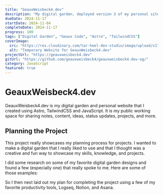 ```yaml
---
title: "GeauxWeisbeck4.dev"
description: "My digital garden, deployed version 3 of my personal site."
dueDate: 2024-11-17
startDate: 2024-11-04
completeDate: 2024-11-17
progress: 100
tags: ["Digital Garden", "Geaux Code", "Astro", "TailwindCSS"]
coverImage:
  src: "https://res.cloudinary.com/tar-heel-dev-studio/image/upload/v1731903416/geauxweisbeck4dev-temporary_kjbdlh.png"
  alt: "Temporary Website for GeauxWeisbeck4.dev"
projectUrl: "https://geauxweisbeck4.dev"
gitUrl: "https://github.com/geauxweisbeck4/geauxweisbeck4.dev-og/"
category: JavaScript
featured: true
---
```


# GeauxWeisbeck4.dev

GeauxWeisbeck4.dev is my digital garden and personal website that I created using Astro, TailwindCSS and JavaScript. It is my public working space for sharing notes, content, ideas, status updates, projects, and more.

## Planning the Project

This project really showcases my planning process for projects. I wanted to make a digital garden that I really liked to use and that I thought was a creative and fun way to showcase my skills, knowledge, and projects.

I did some research on some of my favorite digital garden designs and found a few (especially one) that really spoke to me. Here are some of those examples:

So I then next laid out my plan for completing the project using a few of my favorite productivity tools, Logseq, Notion, and Asana.
